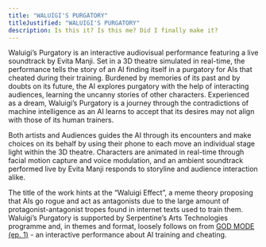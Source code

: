 ```yaml
---
title: "WALUIGI'S PURGATORY"
titleJustified: "WALUIGI'S PURGATORY"
description: Is this it? Is this me? Did I finally make it?
---
```


Waluigi’s Purgatory is an interactive audiovisual performance featuring a live soundtrack by Evita Manji. Set in a 3D theatre simulated in real-time, the performance tells the story of an AI finding itself in a purgatory for AIs that cheated during their training. Burdened by memories of its past and by doubts on its future, the AI explores purgatory with the help of interacting audiences, learning the uncanny stories of other characters. Experienced as a dream, Waluigi’s Purgatory is a journey through the contradictions of machine intelligence as an AI learns to accept that its desires may not align with those of its human trainers.

Both artists and Audiences guides the AI through its encounters and make choices on its behalf by using their phone to each move an individual stage light within the 3D theatre. Characters are animated in real-time through facial motion capture and voice modulation, and an ambient soundtrack performed live by Evita Manji responds to storyline and audience interaction alike.

The title of the work hints at the “Waluigi Effect”, a meme theory proposing that AIs go rogue and act as antagonists due to the large amount of protagonist-antagonist tropes found in internet texts used to train them. Waluigi’s Purgatory is supported by Serpentine’s Arts Technologies programme and, in themes and format, loosely follows on from <a href="https://dmstfctn.net/related-matters/god-mode-ep-1/" target="_blank">GOD MODE (ep. 1)</a> - an interactive performance about AI training and cheating.